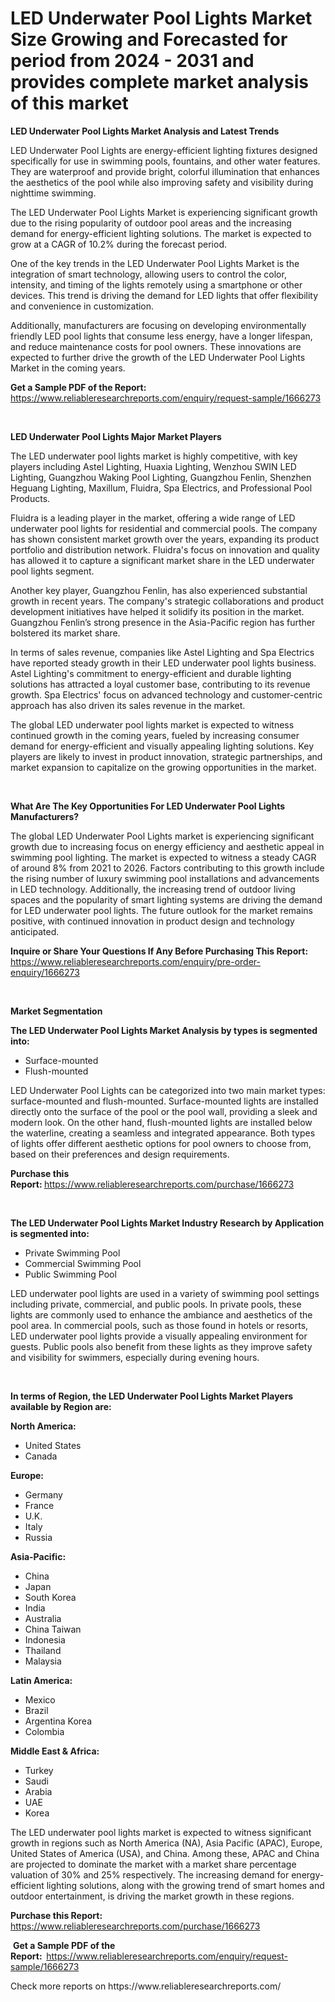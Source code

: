 <p><h1>LED Underwater Pool Lights Market Size Growing and Forecasted for period from 2024 - 2031 and provides complete market analysis of this market</h1></p><p><strong>LED Underwater Pool Lights Market Analysis and Latest Trends</strong></p>
<p><p>LED Underwater Pool Lights are energy-efficient lighting fixtures designed specifically for use in swimming pools, fountains, and other water features. They are waterproof and provide bright, colorful illumination that enhances the aesthetics of the pool while also improving safety and visibility during nighttime swimming.</p><p>The LED Underwater Pool Lights Market is experiencing significant growth due to the rising popularity of outdoor pool areas and the increasing demand for energy-efficient lighting solutions. The market is expected to grow at a CAGR of 10.2% during the forecast period.</p><p>One of the key trends in the LED Underwater Pool Lights Market is the integration of smart technology, allowing users to control the color, intensity, and timing of the lights remotely using a smartphone or other devices. This trend is driving the demand for LED lights that offer flexibility and convenience in customization.</p><p>Additionally, manufacturers are focusing on developing environmentally friendly LED pool lights that consume less energy, have a longer lifespan, and reduce maintenance costs for pool owners. These innovations are expected to further drive the growth of the LED Underwater Pool Lights Market in the coming years.</p></p>
<p><strong>Get a Sample PDF of the Report:&nbsp;</strong> <a href="https://www.reliableresearchreports.com/enquiry/request-sample/1666273">https://www.reliableresearchreports.com/enquiry/request-sample/1666273</a></p>
<p>&nbsp;</p>
<p><strong>LED Underwater Pool Lights Major Market Players</strong></p>
<p><p>The LED underwater pool lights market is highly competitive, with key players including Astel Lighting, Huaxia Lighting, Wenzhou SWIN LED Lighting, Guangzhou Waking Pool Lighting, Guangzhou Fenlin, Shenzhen Heguang Lighting, Maxillum, Fluidra, Spa Electrics, and Professional Pool Products.</p><p>Fluidra is a leading player in the market, offering a wide range of LED underwater pool lights for residential and commercial pools. The company has shown consistent market growth over the years, expanding its product portfolio and distribution network. Fluidra's focus on innovation and quality has allowed it to capture a significant market share in the LED underwater pool lights segment.</p><p>Another key player, Guangzhou Fenlin, has also experienced substantial growth in recent years. The company's strategic collaborations and product development initiatives have helped it solidify its position in the market. Guangzhou Fenlin’s strong presence in the Asia-Pacific region has further bolstered its market share.</p><p>In terms of sales revenue, companies like Astel Lighting and Spa Electrics have reported steady growth in their LED underwater pool lights business. Astel Lighting's commitment to energy-efficient and durable lighting solutions has attracted a loyal customer base, contributing to its revenue growth. Spa Electrics' focus on advanced technology and customer-centric approach has also driven its sales revenue in the market.</p><p>The global LED underwater pool lights market is expected to witness continued growth in the coming years, fueled by increasing consumer demand for energy-efficient and visually appealing lighting solutions. Key players are likely to invest in product innovation, strategic partnerships, and market expansion to capitalize on the growing opportunities in the market.</p></p>
<p>&nbsp;</p>
<p><strong>What Are The Key Opportunities For LED Underwater Pool Lights Manufacturers?</strong></p>
<p><p>The global LED Underwater Pool Lights market is experiencing significant growth due to increasing focus on energy efficiency and aesthetic appeal in swimming pool lighting. The market is expected to witness a steady CAGR of around 8% from 2021 to 2026. Factors contributing to this growth include the rising number of luxury swimming pool installations and advancements in LED technology. Additionally, the increasing trend of outdoor living spaces and the popularity of smart lighting systems are driving the demand for LED underwater pool lights. The future outlook for the market remains positive, with continued innovation in product design and technology anticipated.</p></p>
<p><strong>Inquire or Share Your Questions If Any Before Purchasing This Report:</strong> <a href="https://www.reliableresearchreports.com/enquiry/pre-order-enquiry/1666273">https://www.reliableresearchreports.com/enquiry/pre-order-enquiry/1666273</a></p>
<p>&nbsp;</p>
<p><strong>Market Segmentation</strong></p>
<p><strong>The LED Underwater Pool Lights Market Analysis by types is segmented into:</strong></p>
<p><ul><li>Surface-mounted</li><li>Flush-mounted</li></ul></p>
<p><p>LED Underwater Pool Lights can be categorized into two main market types: surface-mounted and flush-mounted. Surface-mounted lights are installed directly onto the surface of the pool or the pool wall, providing a sleek and modern look. On the other hand, flush-mounted lights are installed below the waterline, creating a seamless and integrated appearance. Both types of lights offer different aesthetic options for pool owners to choose from, based on their preferences and design requirements.</p></p>
<p><strong>Purchase this Report:&nbsp;</strong><a href="https://www.reliableresearchreports.com/purchase/1666273">https://www.reliableresearchreports.com/purchase/1666273</a></p>
<p>&nbsp;</p>
<p><strong>The LED Underwater Pool Lights Market Industry Research by Application is segmented into:</strong></p>
<p><ul><li>Private Swimming Pool</li><li>Commercial Swimming Pool</li><li>Public Swimming Pool</li></ul></p>
<p><p>LED underwater pool lights are used in a variety of swimming pool settings including private, commercial, and public pools. In private pools, these lights are commonly used to enhance the ambiance and aesthetics of the pool area. In commercial pools, such as those found in hotels or resorts, LED underwater pool lights provide a visually appealing environment for guests. Public pools also benefit from these lights as they improve safety and visibility for swimmers, especially during evening hours.</p></p>
<p>&nbsp;</p>
<p><strong>In terms of Region, the LED Underwater Pool Lights Market Players available by Region are:</strong></p>
<p>
    <p> <strong> North America: </strong>
        <ul>
            <li>United States</li>
            <li>Canada</li>
        </ul>
        </p> 
    <p> <strong> Europe: </strong>
        <ul>
            <li>Germany</li>
            <li>France</li>
            <li>U.K.</li>
            <li>Italy</li>
            <li>Russia</li>
        </ul>
        </p> 
    <p> <strong> Asia-Pacific: </strong>
        <ul>
            <li>China</li>
            <li>Japan</li>
            <li>South Korea</li>
            <li>India</li>
            <li>Australia</li>
            <li>China Taiwan</li>
            <li>Indonesia</li>
            <li>Thailand</li>
            <li>Malaysia</li>
        </ul>
        </p> 
    <p> <strong> Latin America: </strong>
        <ul>
            <li>Mexico</li>
            <li>Brazil</li>
            <li>Argentina Korea</li>
            <li>Colombia</li>
        </ul>
        </p> 
    <p> <strong> Middle East & Africa: </strong>
        <ul>
            <li>Turkey</li>
            <li>Saudi</li>
            <li>Arabia</li>
            <li>UAE</li>
            <li>Korea</li>
        </ul>
    </p>
    </p>
<p><p>The LED underwater pool lights market is expected to witness significant growth in regions such as North America (NA), Asia Pacific (APAC), Europe, United States of America (USA), and China. Among these, APAC and China are projected to dominate the market with a market share percentage valuation of 30% and 25% respectively. The increasing demand for energy-efficient lighting solutions, along with the growing trend of smart homes and outdoor entertainment, is driving the market growth in these regions.</p></p>
<p><strong>Purchase this Report: </strong><a href="https://www.reliableresearchreports.com/purchase/1666273">https://www.reliableresearchreports.com/purchase/1666273</a></p>
<p>&nbsp;<strong>Get a Sample PDF of the Report:&nbsp;&nbsp;</strong><a href="https://www.reliableresearchreports.com/enquiry/request-sample/1666273">https://www.reliableresearchreports.com/enquiry/request-sample/1666273</a></p>
<p><strong></strong></p>
<p>Check more reports on https://www.reliableresearchreports.com/</p>